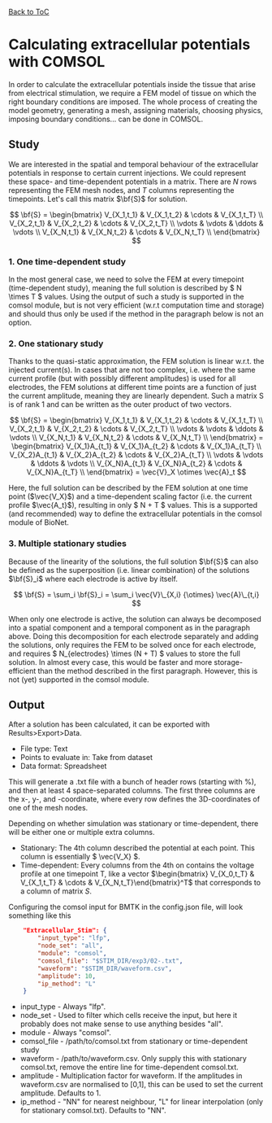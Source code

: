 [Back to ToC](/docs/manual/README.md)

# Calculating extracellular potentials with COMSOL

In order to calculate the extracellular potentials inside the tissue that arise from electrical stimulation, we require a FEM model of tissue on which the right boundary conditions are imposed. The whole process of creating the model geometry, generating a mesh, assigning materials, choosing physics, imposing boundary conditions... can be done in COMSOL.

## Study

We are interested in the spatial and temporal behaviour of the extracellular potentials in response to certain current injections. We could represent these space- and time-dependent potentials in a matrix. There are $N$ rows representing the FEM mesh nodes, and $T$ columns representing the timepoints. Let's call this matrix $\bf{S}$ for solution.

$$ \bf{S} = 
\begin{bmatrix}
V_{X_1,t_1} & V_{X_1,t_2} & \cdots & V_{X_1,t_T} \\
V_{X_2,t_1} & V_{X_2,t_2} & \cdots & V_{X_2,t_T} \\
\vdots      & \vdots      & \ddots & \vdots          \\
V_{X_N,t_1} & V_{X_N,t_2} & \cdots & V_{X_N,t_T} \\
\end{bmatrix}
$$

### 1. One time-dependent study

In the most general case, we need to solve the FEM at every timepoint (time-dependent study), meaning the full solution is described by $ N \times T $ values. Using the output of such a study is supported in the comsol module, but is not very efficient (w.r.t computation time and storage) and should thus only be used if the method in the paragraph below is not an option. 


### 2. One stationary study

Thanks to the quasi-static approximation, the FEM solution is linear w.r.t. the injected current(s). In cases that are not too complex, i.e. where the same current profile (but with possibly different amplitudes) is used for all electrodes, the FEM solutions at different time points are a function of just the current amplitude, meaning they are linearly dependent. Such a matrix S is of rank 1 and can be written as the outer product of two vectors.

$$ \bf{S} = 
\begin{bmatrix}
V_{X_1,t_1} & V_{X_1,t_2} & \cdots & V_{X_1,t_T} \\
V_{X_2,t_1} & V_{X_2,t_2} & \cdots & V_{X_2,t_T} \\
\vdots      & \vdots      & \ddots & \vdots          \\
V_{X_N,t_1} & V_{X_N,t_2} & \cdots & V_{X_N,t_T} \\
\end{bmatrix}
= \begin{bmatrix}
V_{X_1}A_{t_1} & V_{X_1}A_{t_2} & \cdots & V_{X_1}A_{t_T} \\
V_{X_2}A_{t_1} & V_{X_2}A_{t_2} & \cdots & V_{X_2}A_{t_T} \\
\vdots      & \vdots      & \ddots & \vdots          \\
V_{X_N}A_{t_1} & V_{X_N}A_{t_2} & \cdots & V_{X_N}A_{t_T} \\
\end{bmatrix} 
= \vec{V}_X \otimes \vec{A}_t
$$

Here, the full solution can be described by the FEM solution at one time point ($\vec{V_X}$) and a time-dependent scaling factor (i.e. the current profile $\vec{A_t}$), resulting in only $ N + T $ values. This is a supported (and recommended) way to define the extracellular potentials in the comsol module of BioNet.


### 3. Multiple stationary studies

Because of the linearity of the solutions, the full solution $\bf{S}$ can also be defined as the superposition (i.e. linear combination) of the solutions $\bf{S}_i$ where each electrode is active by itself.

$$ \bf{S} = \sum_i \bf{S}_i = \sum_i \vec{V}\_{X,i} {\otimes} \vec{A}\_{t,i} $$

When only one electrode is active, the solution can always be decomposed into a spatial component and a temporal component as in the paragraph above. Doing this decomposition for each electrode separately and adding the solutions, only requires the FEM to be solved once for each electrode, and requires $ N_{electrodes} \times (N + T) $ values to store the full solution. In almost every case, this would be faster and more storage-efficient than the method described in the first paragraph. However, this is not (yet) supported in the comsol module.


## Output

After a solution has been calculated, it can be exported with Results>Export>Data.

- File type: Text
- Points to evaluate in: Take from dataset
- Data format: Spreadsheet

This will generate a .txt file with a bunch of header rows (starting with %), and then at least 4 space-separated columns. The first three columns are the x-, y-, and -coordinate, where every row defines the 3D-coordinates of one of the mesh nodes.

Depending on whether simulation was stationary or time-dependent, there will be either one or multiple extra columns.
- Stationary: The 4th column described the potential at each point. This column is essentially $ \vec{V_X} $.
- Time-dependent: Every columns from the 4th on contains the voltage profile at one timepoint T, like a vector $\begin{bmatrix} V_{X_0,t_T} & V_{X_1,t_T} & \cdots & V_{X_N,t_T}\end{bmatrix}^T$ that corresponds to a column of matrix $S$.

Configuring the comsol input for BMTK in the config.json file, will look something like this

```json
    "Extracellular_Stim": {
        "input_type": "lfp",
        "node_set": "all",
        "module": "comsol",
        "comsol_file": "$STIM_DIR/exp3/02-.txt",
        "waveform": "$STIM_DIR/waveform.csv",
        "amplitude": 10,
        "ip_method": "L"
    }
```
- input_type - Always "lfp".
- node_set - Used to filter which cells receive the input, but here it probably does not make sense to use anything besides "all".
- module - Always "comsol".
- comsol_file - /path/to/comsol.txt from stationary or time-dependent study
- waveform - /path/to/waveform.csv. Only supply this with stationary comsol.txt, remove the entire line for time-dependent comsol.txt.
- amplitude - Multiplication factor for waveform. If the amplitudes in waveform.csv are normalised to [0,1], this can be used to set the current amplitude. Defaults to 1. 
- ip_method - "NN" for nearest neighbour, "L" for linear interpolation (only for stationary comsol.txt). Defaults to "NN".
